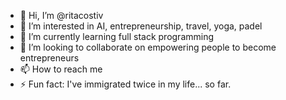 - 👋 Hi, I’m @ritacostiv
- 👀 I’m interested in AI, entrepreneurship, travel, yoga, padel
- 🌱 I’m currently learning full stack programming
- 💞️ I’m looking to collaborate on empowering people to become entrepreneurs
- 📫 How to reach me <a href = "https://www.linkedin.com/in/ritacostiv/"></a>
- ⚡ Fun fact: I've immigrated twice in my life... so far. 

<!---
ritacostiv/ritacostiv is a ✨ special ✨ repository because its `README.md` (this file) appears on your GitHub profile.
You can click the Preview link to take a look at your changes.
--->
